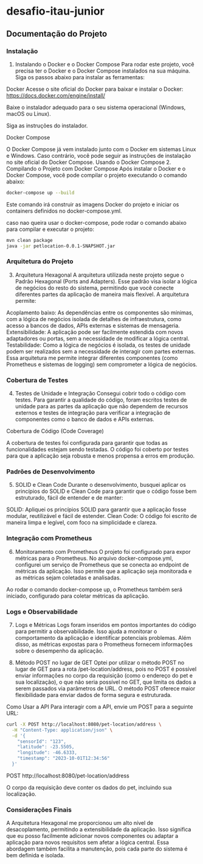 # desafio-itau-junior

## Documentação do Projeto
### Instalação
1. Instalando o Docker e o Docker Compose
Para rodar este projeto, você precisa ter o Docker e o Docker Compose instalados na sua máquina. Siga os passos abaixo para instalar as ferramentas:

Docker
Acesse o site oficial do Docker para baixar e instalar o Docker: https://docs.docker.com/engine/install/

Baixe o instalador adequado para o seu sistema operacional (Windows, macOS ou Linux).

Siga as instruções do instalador.

Docker Compose

O Docker Compose já vem instalado junto com o Docker em sistemas Linux e Windows. Caso contrário, você pode seguir as instruções de instalação no site oficial do Docker Compose.
Usando o Docker Compose
2. Compilando o Projeto com Docker Compose
Após instalar o Docker e o Docker Compose, você pode compilar o projeto executando o comando abaixo:

```bash
docker-compose up --build
```
Este comando irá construir as imagens Docker do projeto e iniciar os containers definidos no docker-compose.yml.

caso nao queira usar o docker-compose, pode rodar o comando abaixo para compilar e executar o projeto:
```bash
mvn clean package
java -jar petlocation-0.0.1-SNAPSHOT.jar
```

### Arquitetura do Projeto
3. Arquitetura Hexagonal
A arquitetura utilizada neste projeto segue o Padrão Hexagonal (Ports and Adapters). Esse padrão visa isolar a lógica de negócios do resto do sistema, permitindo que você conecte diferentes partes da aplicação de maneira mais flexível. A arquitetura permite:

Acoplamento baixo: As dependências entre os componentes são mínimas, com a lógica de negócios isolada de detalhes de infraestrutura, como acesso a bancos de dados, APIs externas e sistemas de mensageria.
Extensibilidade: A aplicação pode ser facilmente estendida com novos adaptadores ou portas, sem a necessidade de modificar a lógica central.
Testabilidade: Como a lógica de negócios é isolada, os testes de unidade podem ser realizados sem a necessidade de interagir com partes externas.
Essa arquitetura me permite integrar diferentes componentes (como Prometheus e sistemas de logging) sem comprometer a lógica de negócios.

### Cobertura de Testes
4. Testes de Unidade e Integração
Consegui cobrir todo o código com testes. Para garantir a qualidade do código, foram escritos testes de unidade para as partes da aplicação que não dependem de recursos externos e testes de integração para verificar a integração de componentes como o banco de dados e APIs externas.

Cobertura de Código (Code Coverage)

A cobertura de testes foi configurada para garantir que todas as funcionalidades estejam sendo testadas. O código foi coberto por testes para que a aplicação seja robusta e menos propensa a erros em produção.

### Padrões de Desenvolvimento
5. SOLID e Clean Code
Durante o desenvolvimento, busquei aplicar os princípios do SOLID e Clean Code para garantir que o código fosse bem estruturado, fácil de entender e de manter:

SOLID: Apliquei os princípios SOLID para garantir que a aplicação fosse modular, reutilizável e fácil de estender.
Clean Code: O código foi escrito de maneira limpa e legível, com foco na simplicidade e clareza.
### Integração com Prometheus
6. Monitoramento com Prometheus
O projeto foi configurado para expor métricas para o Prometheus. No arquivo docker-compose.yml, configurei um serviço de Prometheus que se conecta ao endpoint de métricas da aplicação. Isso permite que a aplicação seja monitorada e as métricas sejam coletadas e analisadas.

Ao rodar o comando docker-compose up, o Prometheus também será iniciado, configurado para coletar métricas da aplicação.

### Logs e Observabilidade
7. Logs e Métricas
Logs foram inseridos em pontos importantes do código para permitir a observabilidade. Isso ajuda a monitorar o comportamento da aplicação e identificar potenciais problemas. Além disso, as métricas expostas para o Prometheus fornecem informações sobre o desempenho da aplicação.

8. Método POST no lugar de GET
Optei por utilizar o método POST no lugar de GET para a rota /pet-location/address, pois no POST é possível enviar informações no corpo da requisição (como o endereço do pet e sua localização), o que não seria possível no GET, que limita os dados a serem passados via parâmetros de URL. O método POST oferece maior flexibilidade para enviar dados de forma segura e estruturada.

Como Usar a API
Para interagir com a API, envie um POST para a seguinte URL:

```bash
curl -X POST http://localhost:8080/pet-location/address \
  -H "Content-Type: application/json" \
  -d '{
    "sensorId": "123",
    "latitude": -23.5505,
    "longitude": -46.6333,
    "timestamp": "2023-10-01T12:34:56"
  }'
```
POST http://localhost:8080/pet-location/address

O corpo da requisição deve conter os dados do pet, incluindo sua localização.
### Considerações Finais

A Arquitetura Hexagonal me proporcionou um alto nível de desacoplamento, permitindo a extensibilidade da aplicação. Isso significa que eu posso facilmente adicionar novos componentes ou adaptar a aplicação para novos requisitos sem afetar a lógica central. Essa abordagem também facilita a manutenção, pois cada parte do sistema é bem definida e isolada.
